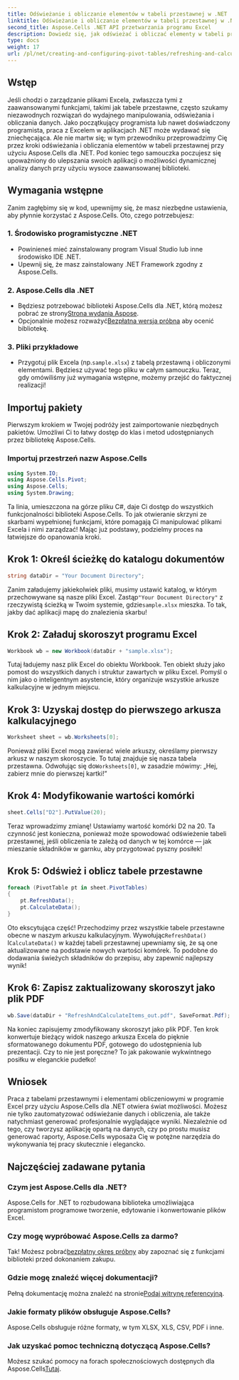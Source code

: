 ```yaml
---
title: Odświeżanie i obliczanie elementów w tabeli przestawnej w .NET
linktitle: Odświeżanie i obliczanie elementów w tabeli przestawnej w .NET
second_title: Aspose.Cells .NET API przetwarzania programu Excel
description: Dowiedz się, jak odświeżać i obliczać elementy w tabeli przestawnej za pomocą Aspose.Cells dla .NET, korzystając z tego kompleksowego samouczka krok po kroku.
type: docs
weight: 17
url: /pl/net/creating-and-configuring-pivot-tables/refreshing-and-calculating-items/
---
```

## Wstęp
Jeśli chodzi o zarządzanie plikami Excela, zwłaszcza tymi z zaawansowanymi funkcjami, takimi jak tabele przestawne, często szukamy niezawodnych rozwiązań do wydajnego manipulowania, odświeżania i obliczania danych. Jako początkujący programista lub nawet doświadczony programista, praca z Excelem w aplikacjach .NET może wydawać się zniechęcająca. Ale nie martw się; w tym przewodniku przeprowadzimy Cię przez kroki odświeżania i obliczania elementów w tabeli przestawnej przy użyciu Aspose.Cells dla .NET. Pod koniec tego samouczka poczujesz się upoważniony do ulepszania swoich aplikacji o możliwości dynamicznej analizy danych przy użyciu wysoce zaawansowanej biblioteki.
## Wymagania wstępne
Zanim zagłębimy się w kod, upewnijmy się, że masz niezbędne ustawienia, aby płynnie korzystać z Aspose.Cells. Oto, czego potrzebujesz:
### 1. Środowisko programistyczne .NET
- Powinieneś mieć zainstalowany program Visual Studio lub inne środowisko IDE .NET.
- Upewnij się, że masz zainstalowany .NET Framework zgodny z Aspose.Cells.
### 2. Aspose.Cells dla .NET
- Będziesz potrzebować biblioteki Aspose.Cells dla .NET, którą możesz pobrać ze strony[Strona wydania Aspose](https://releases.aspose.com/cells/net/).
-  Opcjonalnie możesz rozważyć[Bezpłatna wersja próbna](https://releases.aspose.com/) aby ocenić bibliotekę.
### 3. Pliki przykładowe
-  Przygotuj plik Excela (np.`sample.xlsx`) z tabelą przestawną i obliczonymi elementami. Będziesz używać tego pliku w całym samouczku.
Teraz, gdy omówiliśmy już wymagania wstępne, możemy przejść do faktycznej realizacji!
## Importuj pakiety
Pierwszym krokiem w Twojej podróży jest zaimportowanie niezbędnych pakietów. Umożliwi Ci to łatwy dostęp do klas i metod udostępnianych przez bibliotekę Aspose.Cells. 
### Importuj przestrzeń nazw Aspose.Cells
```csharp
using System.IO;
using Aspose.Cells.Pivot;
using Aspose.Cells;
using System.Drawing;
```
Ta linia, umieszczona na górze pliku C#, daje Ci dostęp do wszystkich funkcjonalności biblioteki Aspose.Cells. To jak otwieranie skrzyni ze skarbami wypełnionej funkcjami, które pomagają Ci manipulować plikami Excela i nimi zarządzać!
Mając już podstawy, podzielmy proces na łatwiejsze do opanowania kroki.
## Krok 1: Określ ścieżkę do katalogu dokumentów
```csharp
string dataDir = "Your Document Directory";
```
Zanim załadujemy jakiekolwiek pliki, musimy ustawić katalog, w którym przechowywane są nasze pliki Excel. Zastąp`"Your Document Directory"` z rzeczywistą ścieżką w Twoim systemie, gdzie`sample.xlsx` mieszka. To tak, jakby dać aplikacji mapę do znalezienia skarbu!
## Krok 2: Załaduj skoroszyt programu Excel
```csharp
Workbook wb = new Workbook(dataDir + "sample.xlsx");
```
Tutaj ładujemy nasz plik Excel do obiektu Workbook. Ten obiekt służy jako pomost do wszystkich danych i struktur zawartych w pliku Excel. Pomyśl o nim jako o inteligentnym asystencie, który organizuje wszystkie arkusze kalkulacyjne w jednym miejscu.
## Krok 3: Uzyskaj dostęp do pierwszego arkusza kalkulacyjnego
```csharp
Worksheet sheet = wb.Worksheets[0];
```
 Ponieważ pliki Excel mogą zawierać wiele arkuszy, określamy pierwszy arkusz w naszym skoroszycie. To tutaj znajduje się nasza tabela przestawna. Odwołując się do`Worksheets[0]`, w zasadzie mówimy: „Hej, zabierz mnie do pierwszej kartki!”
## Krok 4: Modyfikowanie wartości komórki
```csharp
sheet.Cells["D2"].PutValue(20);
```
Teraz wprowadzimy zmianę! Ustawiamy wartość komórki D2 na 20. Ta czynność jest konieczna, ponieważ może spowodować odświeżenie tabeli przestawnej, jeśli obliczenia te zależą od danych w tej komórce — jak mieszanie składników w garnku, aby przygotować pyszny posiłek!
## Krok 5: Odśwież i oblicz tabele przestawne
```csharp
foreach (PivotTable pt in sheet.PivotTables)
{
	pt.RefreshData();
	pt.CalculateData();
}
```
 Oto ekscytująca część! Przechodzimy przez wszystkie tabele przestawne obecne w naszym arkuszu kalkulacyjnym. Wywołując`RefreshData()` I`CalculateData()` w każdej tabeli przestawnej upewniamy się, że są one aktualizowane na podstawie nowych wartości komórek. To podobne do dodawania świeżych składników do przepisu, aby zapewnić najlepszy wynik!
## Krok 6: Zapisz zaktualizowany skoroszyt jako plik PDF
```csharp
wb.Save(dataDir + "RefreshAndCalculateItems_out.pdf", SaveFormat.Pdf);
```
Na koniec zapisujemy zmodyfikowany skoroszyt jako plik PDF. Ten krok konwertuje bieżący widok naszego arkusza Excela do pięknie sformatowanego dokumentu PDF, gotowego do udostępnienia lub prezentacji. Czy to nie jest poręczne? To jak pakowanie wykwintnego posiłku w eleganckie pudełko!
## Wniosek
Praca z tabelami przestawnymi i elementami obliczeniowymi w programie Excel przy użyciu Aspose.Cells dla .NET otwiera świat możliwości. Możesz nie tylko zautomatyzować odświeżanie danych i obliczenia, ale także natychmiast generować profesjonalnie wyglądające wyniki. Niezależnie od tego, czy tworzysz aplikację opartą na danych, czy po prostu musisz generować raporty, Aspose.Cells wyposaża Cię w potężne narzędzia do wykonywania tej pracy skutecznie i elegancko.
## Najczęściej zadawane pytania
### Czym jest Aspose.Cells dla .NET?
Aspose.Cells for .NET to rozbudowana biblioteka umożliwiająca programistom programowe tworzenie, edytowanie i konwertowanie plików Excel.
### Czy mogę wypróbować Aspose.Cells za darmo?
 Tak! Możesz pobrać[bezpłatny okres próbny](https://releases.aspose.com/) aby zapoznać się z funkcjami biblioteki przed dokonaniem zakupu.
### Gdzie mogę znaleźć więcej dokumentacji?
 Pełną dokumentację można znaleźć na stronie[Podaj witrynę referencyjną](https://reference.aspose.com/cells/net/).
### Jakie formaty plików obsługuje Aspose.Cells?
Aspose.Cells obsługuje różne formaty, w tym XLSX, XLS, CSV, PDF i inne.
### Jak uzyskać pomoc techniczną dotyczącą Aspose.Cells?
 Możesz szukać pomocy na forach społecznościowych dostępnych dla Aspose.Cells[Tutaj](https://forum.aspose.com/c/cells/9).